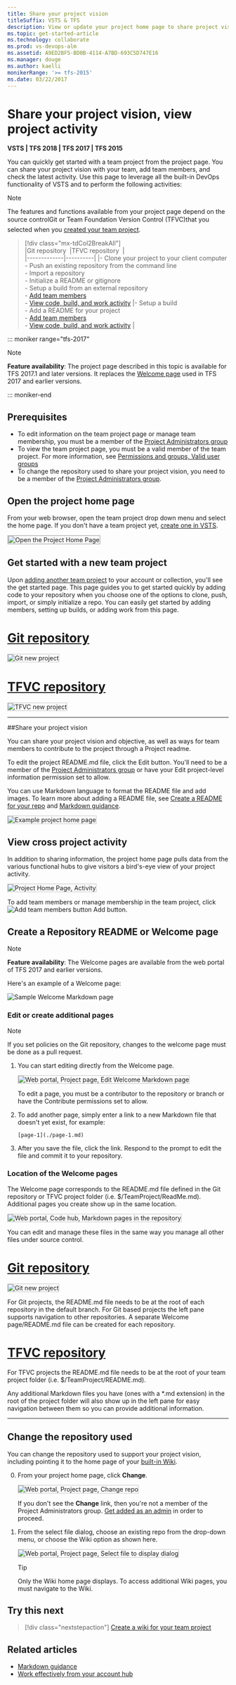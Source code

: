 ```yaml
---
title: Share your project vision 
titleSuffix: VSTS & TFS 
description: View or update your project home page to share project vision, objectives, and activity for Visual Studio Team Services or Team Foundation Server   
ms.topic: get-started-article
ms.technology: collaborate
ms.prod: vs-devops-alm
ms.assetid: A9ED2BF5-BD0B-4114-A7BD-693C5D747E16
ms.manager: douge
ms.author: kaelli
monikerRange: '>= tfs-2015'
ms.date: 03/22/2017
---
```


# Share your project vision, view project activity   

**VSTS | TFS 2018 | TFS 2017 | TFS 2015**  

You can quickly get started with a team project from the project page. You can share your project vision with your team, add team members, and check the latest activity. Use this page to leverage all the built-in DevOps functionality of VSTS and to perform the following activities:

  
> [!NOTE]    
> The features and functions available from your project page depend on the source control&#151;Git or Team Foundation Version Control (TFVC)&#151;that you selected when you [created your team project](../accounts/create-team-project.md).  


> [!div class="mx-tdCol2BreakAll"]    
> |Git repository  |TFVC repository  |  
> |-------------|----------| 
> |- Clone your project to your client computer<br/>- Push an existing repository from the command line<br/>- Import a repository<br/>- Initialize a README or gitignore<br/>- Setup a build from an external repository<br/>- [Add team members](#cross-project-activity)<br/>- [View code, build, and work activity](#cross-project-activity) |- Setup a build<br/>- Add a README for your project<br/>- [Add team members](#cross-project-activity)<br/>- [View code, build, and work activity](#cross-project-activity) |



::: moniker range="tfs-2017"

> [!NOTE]   
> **Feature availability**: The project page described in this topic is available for TFS 2017.1 and later versions. It replaces the [Welcome page](#welcome-pages) used in TFS 2017 and earlier versions. 

::: moniker-end

## Prerequisites

- To edit information on the team project page or manage team membership, you must be a member of the [Project Administrators group](../security/set-project-collection-level-permissions.md) 
- To view the team project page, you must be a valid member of the team project. For more information, see [Permissions and groups, Valid user groups](../security/about-permissions.md#validusers) 
- To change the repository used to share your project vision, you need to be a member of the [Project Administrators group](../security/set-project-collection-level-permissions.md).


## Open the project home page
From your web browser, open the team project drop down menu and select the home page. If you don't have a team project yet, [create one in VSTS](../user-guide/sign-up-invite-teammates.md)<!---or set one up in an [on-premises TFS](../accounts/create-team-project.md)-->.   

<img src="_img/project-vision-status-project-home-page.png" alt="Open the Project Home Page" style="border: 2px solid #C3C3C3;" />

<!--- <b>https://<i>AccountName</i>.visualstudio.com/<i>ProjectName</i></b>
-->  

## Get started with a new team project 

Upon [adding another team project](../accounts/create-team-project.md) to your account or collection, you'll see the get started page. This page guides you to get started quickly by adding code to your repository when you choose one of the options to clone, push, import, or simply initialize a repo. You can easily get started by adding members, setting up builds, or adding work from this page.


# [Git repository](#tab/git)

<img src="_img/project-home-page-get-started-info.png" alt="Git new project" style="border: 1px solid #C3C3C3;" />      

# [TFVC repository](#tab/tfvc)

<img src="_img/project-home-page-1.png" alt="TFVC new project" style="border: 1px solid #C3C3C3;" />      

---

##Share your project vision

You can share your project vision and objective, as well as ways for team members to contribute to the project through a Project readme. 

To edit the project README.md file, click the Edit button. You'll need to be a member of the [Project Administrators group](../security/set-project-collection-level-permissions.md) or have your Edit project-level information permission set to allow. 

You can use Markdown language to format the README file and add images. To learn more about adding a README file, see [Create a README for your repo](../git/create-a-readme.md) and [Markdown guidance](../collaborate/markdown-guidance.md). 

<img src="_img/project-home-page-sample-vs-code-readme.png" alt="Example project home page" style="border: 1px solid #C3C3C3;" />      


<a id="cross-project-activity">  </a>
## View cross project activity  

In addition to sharing information, the project home page pulls data from the various functional hubs to give visitors a bird's-eye view of your project activity. 

<img src="_img/project-home-page-activity.png" alt="Project Home Page, Activity" style="border: 1px solid #C3C3C3;" />      

To add team members or manage membership in the team project, click ![Add team members button](_img/project-home-page-add-team-members.png) Add button. 



<a id="welcome-pages"></a> 
## Create a Repository README or Welcome page 

> [!NOTE]  
> **Feature availability**: The Welcome pages are available from the web portal of TFS 2017 and earlier versions.  

Here's an example of a Welcome page:

![Sample Welcome Markdown page](_img/markdown-welcome-page.png)


### Edit or create additional pages

> [!NOTE]   
> If you set policies on the Git repository, changes to the welcome page must be done as a pull request.  

1. You can start editing directly from the Welcome page.

	<img src="_img/markdown-welcome-page-edit.png" alt="Web portal, Project page, Edit Welcome Markdown page" style="border: 1px solid #C3C3C3;" />    
	
	To edit a page, you must be a contributor to the repository or branch or have the Contribute permissions set to allow.  

2. To add another page, simply enter a link to a new Markdown file that doesn't yet exist, for example:
 
	`[page-1](./page-1.md)`

3. After you save the file, click the link. Respond to the prompt to edit the file and commit it to your repository.  


### Location of the Welcome pages
The Welcome page corresponds to the README.md file defined in the Git repository or TFVC project folder (i.e. $/TeamProject/ReadMe.md). Additional pages you create show up in the same location.

<img src="_img/markdown-multiple-pages-explorer-view.png" alt="Web portal, Code hub, Markdown pages in the repository" style="border: 1px solid #C3C3C3;" />     

You can edit and manage these files in the same way you manage all other files under source control. 

# [Git repository](#tab/git)

<img src="_img/project-home-page-get-started-info.png" alt="Git new project" style="border: 1px solid #C3C3C3;" />      


For Git projects, the README.md file needs to be at the root of each repository in the default branch. For Git based projects the left pane supports navigation to other repositories. A separate Welcome page/README.md file can be created for each repository.  

# [TFVC repository](#tab/tfvc)
For TFVC projects the README.md file needs to be at the root of your team project folder (i.e. $/TeamProject/README.md). 

Any additional Markdown files you have (ones with a *.md extension) in the root of the project folder will also show up in the left pane for easy navigation between them so you can provide additional information.  

--- 


## Change the repository used

You can change the repository used to support your project vision, including pointing it to the home page of your [built-in Wiki](add-edit-wiki.md).

0. From your project home page, click **Change**. 

	<img src="_img/share-project/change-repo.png" alt="Web portal, Project page, Change repo" style="border: 1px solid #C3C3C3;" />    

	If you don't see the **Change** link, then you're not a member of the Project Administrators group. [Get added as an admin](../security/set-project-collection-level-permissions.md) in order to proceed.

0. From the select file dialog, choose an existing repo from the drop-down menu, or choose the Wiki option as shown here. 

	<img src="_img/share-project/select-file-to-display-dialog.png" alt="Web portal, Project page, Select file to display dialog" style="border: 1px solid #C3C3C3;" />    

	> [!TIP]  
	> Only the Wiki home page displays. To access additional Wiki pages, you must navigate to the Wiki.    

## Try this next

> [!div class="nextstepaction"]
> [Create a wiki for your team project](wiki-create-repo.md) 


## Related articles  

- [Markdown guidance](../collaborate/markdown-guidance.md) 
- [Work effectively from your account hub](../user-guide/account-home-pages.md)


 


  
